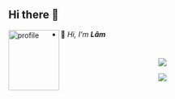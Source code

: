 ## Hi there 👋

<!--
**iamlamm/iamlamm** is a ✨ _special_ ✨ repository because its `README.md` (this file) appears on your GitHub profile.

Here are some ideas to get you started:

- 🔭 I’m currently working on ...
- 🌱 I’m currently learning ...
- 👯 I’m looking to collaborate on ...
- 🤔 I’m looking for help with ...
- 💬 Ask me about ...
- 📫 How to reach me: ...
- 😄 Pronouns: ...
- ⚡ Fun fact: ...
-->

<div align="left">
<img align="left" width=100 height=120 src="[URL_ẢNH_ĐẠI_DIỆN_CỦA_BẠN]" alt="profile"/>
</div>

<div align="left">

- 👋 <i>Hi, I'm <b>Lâm</b></i>
<!-- - 🌱 <i>I am a passionate software developer focusing on <b>backend development</b></i>
- 👨‍💻 <i>I love working with Python, Java, and Kotlin to create efficient solutions</i>
- 🚀 <i>I'm looking to collaborate on exciting projects that challenge my skills</i> -->

</div>

#

<p align="center">
    <a href="https://skillicons.dev">
    <img src="https://skillicons.dev/icons?i=python,java,kotlin" />
    </a>
</p>
<!-- <p align="center">
    <a href="https://skillicons.dev">
    <img src="https://skillicons.dev/icons?i=postman" />
    </a>
</p> -->
<p align="center">
    <img src="https://img.shields.io/badge/-Selenium-43B02A?style=for-the-badge&logo=selenium&logoColor=white" />
</p>
